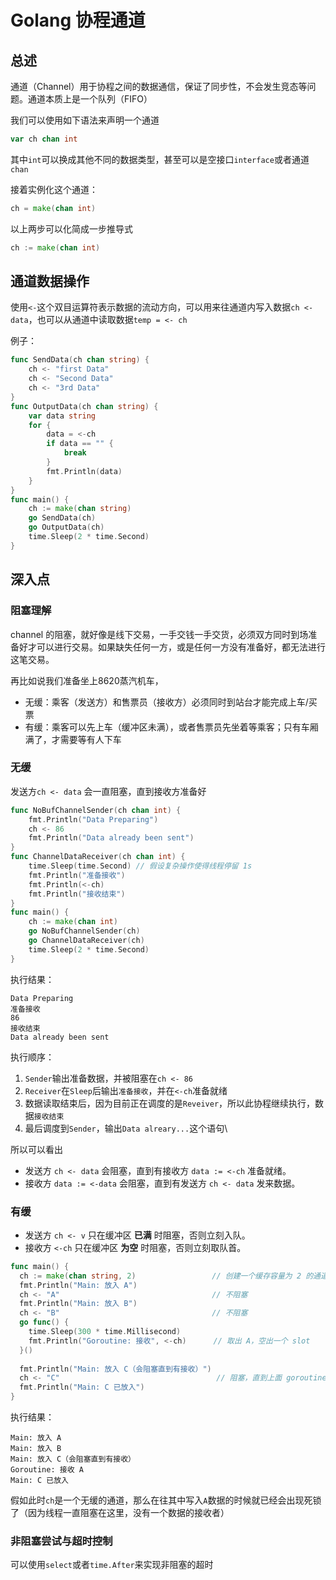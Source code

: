 # Golang 协程通道

## 总述

通道（Channel）用于协程之间的数据通信，保证了同步性，不会发生竞态等问题。通道本质上是一个队列（FIFO）

我们可以使用如下语法来声明一个通道
```go
var ch chan int
```
其中`int`可以换成其他不同的数据类型，甚至可以是空接口`interface`或者通道`chan`

接着实例化这个通道：
```go
ch = make(chan int)
```

以上两步可以化简成一步推导式
```go
ch := make(chan int)
```

## 通道数据操作

使用`<-`这个双目运算符表示数据的流动方向，可以用来往通道内写入数据`ch <- data`，也可以从通道中读取数据`temp = <- ch`

例子：
```go
func SendData(ch chan string) {
    ch <- "first Data"
    ch <- "Second Data"
    ch <- "3rd Data"
}
func OutputData(ch chan string) {
    var data string
    for {
        data = <-ch
        if data == "" {
            break
        }
        fmt.Println(data)
    }
}
func main() {
    ch := make(chan string)
    go SendData(ch)
    go OutputData(ch)
    time.Sleep(2 * time.Second)
}
```

## 深入点

### 阻塞理解

channel 的阻塞，就好像是线下交易，一手交钱一手交货，必须双方同时到场准备好才可以进行交易。如果缺失任何一方，或是任何一方没有准备好，都无法进行这笔交易。

再比如说我们准备坐上8620蒸汽机车，
- 无缓：乘客（发送方）和售票员（接收方）必须同时到站台才能完成上车/买票
- 有缓：乘客可以先上车（缓冲区未满），或者售票员先坐着等乘客；只有车厢满了，才需要等有人下车

### 无缓

发送方`ch <- data` 会一直阻塞，直到接收方准备好

```go
func NoBufChannelSender(ch chan int) {
    fmt.Println("Data Preparing")
    ch <- 86
    fmt.Println("Data already been sent")
}
func ChannelDataReceiver(ch chan int) {
    time.Sleep(time.Second) // 假设复杂操作使得线程停留 1s
    fmt.Println("准备接收")
    fmt.Println(<-ch)
    fmt.Println("接收结束")
}
func main() {
    ch := make(chan int)
    go NoBufChannelSender(ch)
    go ChannelDataReceiver(ch)
    time.Sleep(2 * time.Second)
}
```

执行结果：
```text
Data Preparing
准备接收
86
接收结束
Data already been sent
```

执行顺序：
1. `Sender`输出准备数据，并被阻塞在`ch <- 86`
2. `Receiver`在`Sleep`后输出`准备接收`，并在`<-ch`准备就绪
3. 数据读取结束后，因为目前正在调度的是`Reveiver`，所以此协程继续执行，数据`接收结束`
4. 最后调度到`Sender`，输出`Data alreary...`这个语句\

所以可以看出
- 发送方 `ch <- data` 会阻塞，直到有接收方 `data := <-ch` 准备就绪。
- 接收方 `data := <-data` 会阻塞，直到有发送方 `ch <- data` 发来数据。

### 有缓

- 发送方 `ch <- v` 只在缓冲区 **已满** 时阻塞，否则立刻入队。
- 接收方 `<-ch` 只在缓冲区 **为空** 时阻塞，否则立刻取队首。

```go
func main() {
  ch := make(chan string, 2)                 // 创建一个缓存容量为 2 的通道
  fmt.Println("Main: 放入 A")
  ch <- "A"                                  // 不阻塞
  fmt.Println("Main: 放入 B")
  ch <- "B"                                  // 不阻塞
  go func() {
    time.Sleep(300 * time.Millisecond)
    fmt.Println("Goroutine: 接收", <-ch)      // 取出 A，空出一个 slot
  }()
  
  fmt.Println("Main: 放入 C（会阻塞直到有接收）")
  ch <- "C"                                   // 阻塞，直到上面 goroutine `<-ch` 发生
  fmt.Println("Main: C 已放入")
}
```

执行结果：
```text
Main: 放入 A
Main: 放入 B
Main: 放入 C（会阻塞直到有接收）
Goroutine: 接收 A
Main: C 已放入
```

假如此时`ch`是一个无缓的通道，那么在往其中写入`A`数据的时候就已经会出现死锁了（因为线程一直阻塞在这里，没有一个数据的接收者）

### 非阻塞尝试与超时控制

可以使用`select`或者`time.After`来实现非阻塞的超时